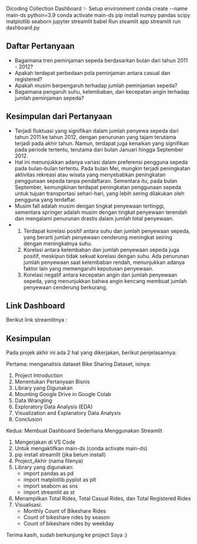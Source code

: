 Dicoding Collection Dashboard ✨
Setup environment
conda create --name main-ds python=3.9
conda activate main-ds
pip install numpy pandas scipy matplotlib seaborn jupyter streamlit babel
Run steamlit app
streamlit run dashboard.py

## Daftar Pertanyaan
- Bagaimana tren peminjaman sepeda berdasarkan bulan dari tahun 2011 - 2012?
- Apakah terdapat perbedaan pola peminjaman antara casual dan registered?
- Apakah musim berpengaruh terhadap jumlah peminjaman sepeda?
- Bagaimana pengaruh suhu, kelembaban, dan kecepatan angin terhadap jumlah peminjaman sepeda?

## Kesimpulan dari Pertanyaan
- Terjadi fluktuasi yang signifikan dalam jumlah penyewa sepeda dari tahun 2011 ke tahun 2012, dengan penurunan yang tajam terutama terjadi pada akhir tahun. Namun, terdapat juga kenaikan yang signifikan pada periode tertentu, terutama dari bulan Januari hingga September 2012.
- Hal ini menunjukkan adanya variasi dalam preferensi pengguna sepeda pada bulan-bulan tertentu. Pada bulan Mei, mungkin terjadi peningkatan aktivitas rekreasi atau wisata yang menyebabkan peningkatan penggunaan sepeda tanpa pendaftaran. Sementara itu, pada bulan September, kemungkinan terdapat peningkatan penggunaan sepeda untuk tujuan transportasi sehari-hari, yang lebih sering dilakukan oleh pengguna yang terdaftar.
- Musim fall adalah musim dengan tingkat penyewaan tertinggi, sementara springer adalah musim dengan tingkat penyewaan terendah dan mengalami penurunan drastis dalam jumlah total penyewaan.
-   1. Terdapat korelasi positif antara suhu dan jumlah penyewaan sepeda, yang berarti jumlah penyewaan cenderung meningkat seiring dengan meningkatnya suhu.
    2. Korelasi antara kelembaban dan jumlah penyewaan sepeda juga positif, meskipun tidak sekuat korelasi dengan suhu. Ada penurunan jumlah penyewaan saat kelembaban rendah, menunjukkan adanya faktor lain yang memengaruhi keputusan penyewaan.
    3. Korelasi negatif antara kecepatan angin dan jumlah penyewaan sepeda, yang menunjukkan bahwa angin kencang membuat jumlah penyewaan cenderung berkurang.

## Link Dashboard
Berikut link streamlitnya : 

## Kesimpulan
Pada projek akhir ini ada 2 hal yang dikerjakan, berikut penjelasannya:

Pertama: menganalisis dataset Bike Sharing Dataset, isinya:
1. Project Introduction
2. Menentukan Pertanyaan Bisnis
3. Library yang Digunakan
4. Mounting Google Drive in Google Colab
5. Data Wrangling
6. Exploratory Data Analysis (EDA)
7. Visualization and Explanatory Data Analysis
8. Conclusion

Kedua: Membuat Dashboard Sederhana Menggunakan Streamlit
1. Mengerjakan di VS Code
2. Untuk mengaktifkan main-ds (conda activate main-ds)
3. pip install streamlit (jika belum install)
4. Project_Akhir (nama filenya)
5. Library yang digunakan:
    - import pandas as pd
    - import matplotlib.pyplot as plt
    - import seaborn as sns
    - import streamlit as st
6. Menampilkan Total Rides, Total Casual Rides, dan Total Registered Rides
7. Visualisasi:
    - Monthly Count of Bikeshare Rides
    - Count of bikeshare rides by season
    - Count of bikeshare rides by weekday

Terima kasih, sudah berkunjung ke project Saya :) 
